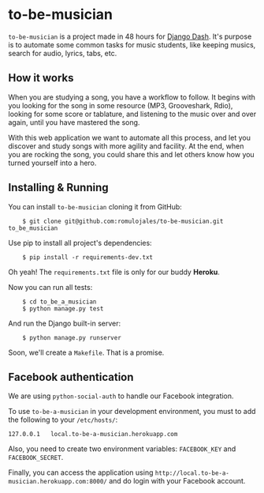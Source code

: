 to-be-musician
==============

`to-be-musician` is a project made in 48 hours for [Django Dash][1]. It's purpose is to automate some common tasks
for music students, like keeping musics, search for audio, lyrics, tabs, etc.

How it works
------------

When you are studying a song, you have a workflow to follow. It begins with you looking for the song in some resource
(MP3, Grooveshark, Rdio), looking for some score or tablature, and listening to the music over and over again, until you have
mastered the song.

With this web application we want to automate all this process, and let you discover and study songs with more agility and
facility. At the end, when you are rocking the song, you could share this and let others know how you turned yourself
into a hero.


Installing & Running
--------------------

You can install `to-be-musician` cloning it from GitHub:

        $ git clone git@github.com:romulojales/to-be-musician.git to_be_musician

Use pip to install all project's dependencies:

        $ pip install -r requirements-dev.txt

Oh yeah! The `requirements.txt` file is only for our buddy **Heroku**.

Now you can run all tests:

        $ cd to_be_a_musician
        $ python manage.py test

And run the Django built-in server:

        $ python manage.py runserver

Soon, we'll create a `Makefile`. That is a promise.


Facebook authentication
-----------------------

We are using `python-social-auth` to handle our Facebook integration.

To use `to-be-a-musician` in your development environment, you must to add the following to your `/etc/hosts/`:

    127.0.0.1   local.to-be-a-musician.herokuapp.com

Also, you need to create two environment variables: `FACEBOOK_KEY` and `FACEBOOK_SECRET`.

Finally, you can access the application using `http://local.to-be-a-musician.herokuapp.com:8000/` and do login with your Facebook account.

  [1]: http://djangodash.com/
    "Django Dash 2013"
